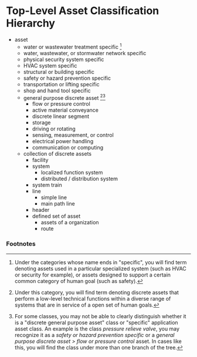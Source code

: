 # Top-Level Asset Classification Hierarchy
* asset
    * water or wastewater treatment specific [^1] 
    * water, wastewater, or stormwater network specific
    * physical security system specific
    * HVAC system specific
    * structural or building specific
    * safety or hazard prevention specific
    * transportation or lifting specific
    * shop and hand tool specific
    * general purpose discrete asset [^2][^3]
        * flow or pressure control
        * active material conveyance
        * discrete linear segment
        * storage
        * driving or rotating
        * sensing, measurement, or control
        * electrical power handling
        * communication or computing
    * collection of discrete assets
        * facility
        * system
            * localized function system
            * distributed / distribution system
        * system train
        * line
            * simple line
            * main path line
        * header
        * defined set of asset
            * assets of a organization
            * route


### Footnotes
[^1]: Under the categories whose name ends in "specific", you will find term denoting assets used in a particular specialized system (such as HVAC or security for example), or assets designed to support a certain common category of human goal (such as safety).
[^2]: Under this category, you will find term denoting discrete assets that perform a low-level technical functions within a diverse range of systems that are in service of a open set of human goals.
[^3]: For some classes, you may not be able to clearly distinguish whether it is a "discrete general purpose asset" class or "specific" application asset class. An example is the class *pressure relieve valve*, you may recognize it as a *safety or hazard prevention specific* or a *general purpose discrete asset > flow or pressure control* asset. In cases like this, you will find the class under more than one branch of the tree.